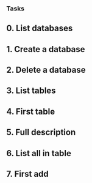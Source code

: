 ### Tasks

## 0. List databases

## 1. Create a database

## 2. Delete a database

## 3. List tables

## 4. First table

## 5. Full description

## 6. List all in table

## 7. First add
